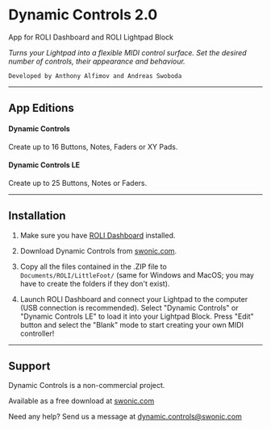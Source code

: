 # Dynamic Controls 2.0

App for ROLI Dashboard and ROLI Lightpad Block

*Turns your Lightpad into a flexible MIDI control surface. Set the desired number of controls, their appearance and behaviour.*

    Developed by Anthony Alfimov and Andreas Swoboda

---

## App Editions

#### Dynamic Controls
Create up to 16 Buttons, Notes, Faders or XY Pads.

#### Dynamic Controls LE
Create up to 25 Buttons, Notes or Faders.

---

## Installation

1. Make sure you have [ROLI Dashboard](https://roli.com/products/software/blocks-dashboard) installed.

2. Download Dynamic Controls from [swonic.com](https://swonic.com/dynamic-controls/).

3. Copy all the files contained in the .ZIP file to `Documents/ROLI/LittleFoot/` (same for Windows and MacOS; you may have to create the folders if they don't exist).

4. Launch ROLI Dashboard and connect your Lightpad to the computer (USB connection is recommended). Select "Dynamic Controls" or "Dynamic Controls LE" to load it into your Lightpad Block. Press "Edit" button and select the "Blank" mode to start creating your own MIDI controller!

---

## Support

Dynamic Controls is a non-commercial project.

Available as a free download at [swonic.com](https://swonic.com/dynamic-controls/)

Need any help? Send us a message at dynamic.controls@swonic.com